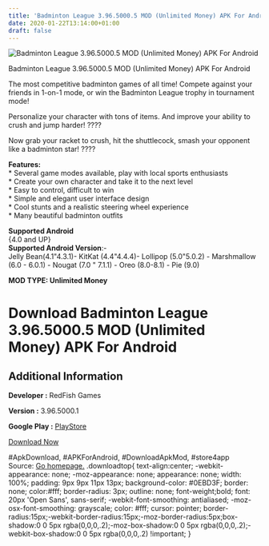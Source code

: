 ```yaml
---
title: 'Badminton League 3.96.5000.5 MOD (Unlimited Money) APK For Android'
date: 2020-01-22T13:14:00+01:00
draft: false
---
```


![Badminton League 3.96.5000.5 MOD (Unlimited Money) APK For Android](https://i0.wp.com/apkhome.net/wp-content/uploads/2020/01/Badminton-League-3.96.5000.5-MOD-Unlimited-Money.png "Badminton League 3.96.5000.5 MOD (Unlimited Money) APK For Android")

  

Badminton League 3.96.5000.5 MOD (Unlimited Money) APK For Android

The most competitive badminton games of all time! Compete against your friends in 1-on-1 mode, or win the Badminton League trophy in tournament mode!

Personalize your character with tons of items. And improve your ability to crush and jump harder! ????

Now grab your racket to crush, hit the shuttlecock, smash your opponent like a badminton star! ????

**Features:**  
\* Several game modes available, play with local sports enthusiasts  
\* Create your own character and take it to the next level  
\* Easy to control, difficult to win  
\* Simple and elegant user interface design  
\* Cool stunts and a realistic steering wheel experience  
\* Many beautiful badminton outfits

**Supported Android**  
{4.0 and UP}  
**Supported Android Version**:-  
Jelly Bean(4.1"4.3.1)- KitKat (4.4"4.4.4)- Lollipop (5.0"5.0.2) - Marshmallow (6.0 - 6.0.1) - Nougat (7.0 " 7.1.1) - Oreo (8.0-8.1) - Pie (9.0)

**MOD TYPE: Unlimited Money**

Download Badminton League 3.96.5000.5 MOD (Unlimited Money) APK For Android
===========================================================================

Additional Information
----------------------

**Developer :** RedFish Games

**Version :** 3.96.5000.1

**Google Play :** [PlayStore](https://play.google.com/store/apps/details?id=badminton.king.sportsgame.smash)

  

[Download Now](https://store4app.co/post/badminton-league-3-96-5000-5-mod-unlimited-money-apk-for-android_1579687369)

  
#ApkDownload, #APKForAndroid, #DownloadApkMod, #store4app  
Source: [Go homepage.](https://store4app.co/post/badminton-league-3-96-5000-5-mod-unlimited-money-apk-for-android_1579687369) .downloadtop{ text-align:center; -webkit-appearance: none; -moz-appearance: none; appearance: none; width: 100%; padding: 9px 9px 11px 13px; background-color: #0EBD3F; border: none; color:#fff; border-radius: 3px; outline: none; font-weight;bold; font: 20px 'Open Sans', sans-serif; -webkit-font-smoothing: antialiased; -moz-osx-font-smoothing: grayscale; color: #fff; cursor: pointer; border-radius:15px;-webkit-border-radius:15px;-moz-border-radius:5px;box-shadow:0 0 5px rgba(0,0,0,.2);-moz-box-shadow:0 0 5px rgba(0,0,0,.2);-webkit-box-shadow:0 0 5px rgba(0,0,0,.2) !important; }
